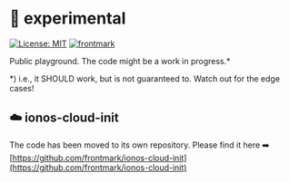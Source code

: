 # :microscope: experimental

[![License: MIT](https://img.shields.io/badge/License-MIT-yellow.svg)](https://opensource.org/licenses/MIT)
[![frontmark](https://img.shields.io/badge/powered%20by-frontmark-lightgrey.svg)](https://www.frontmark.de/)

Public playground. The code might be a work in progress.\*

\*) i.e., it SHOULD work, but is not guaranteed to. Watch out for the edge cases!

## :cloud: ionos-cloud-init

The code has been moved to its own repository. Please find it here :arrow_right: [https://github.com/frontmark/ionos-cloud-init](https://github.com/frontmark/ionos-cloud-init)

